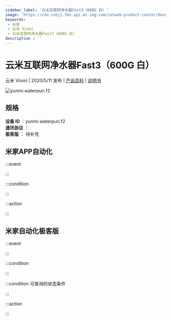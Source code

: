 ```yaml
---
sidebar_label: '云米互联网净水器Fast3（600G 白）'
image: 'https://cdn.cnbj1.fds.api.mi-img.com/iotweb-product-center/developer_1588748146581hiEXobf5.png?GalaxyAccessKeyId=AKVGLQWBOVIRQ3XLEW&Expires=9223372036854775807&Signature=/JzrBQ10HF8fiaBETHt30rcmoO8='
keywords: 
 - 米家
 - 云米 Viomi
 - 云米互联网净水器Fast3（600G 白）
description : ''
---
```

# 云米互联网净水器Fast3（600G 白）

云米 Viomi | 2020/5/11 发布 | [产品百科](https://home.mi.com/webapp/content/baike/product/index.html?model=yunmi.waterpuri.f2/) | [说明书](https://home.mi.com/views/introduction.html?model=yunmi.waterpuri.f2&region=cn)

![yunmi.waterpuri.f2](https://cdn.cnbj1.fds.api.mi-img.com/iotweb-product-center/developer_1588748146581hiEXobf5.png?GalaxyAccessKeyId=AKVGLQWBOVIRQ3XLEW&Expires=9223372036854775807&Signature=/JzrBQ10HF8fiaBETHt30rcmoO8=)

## 规格  
> 
**设备 ID** ：yunmi.waterpuri.f2  
**通讯协议** ：  
**极客版**  ： 待补充 


## 米家APP自动化  

:::event  

:::

:::condition  

:::

:::action   

:::

## 米家自动化极客版  

:::event  

:::

:::condition  

:::

:::condition 可查询的状态条件  

:::

:::action  

:::

        
